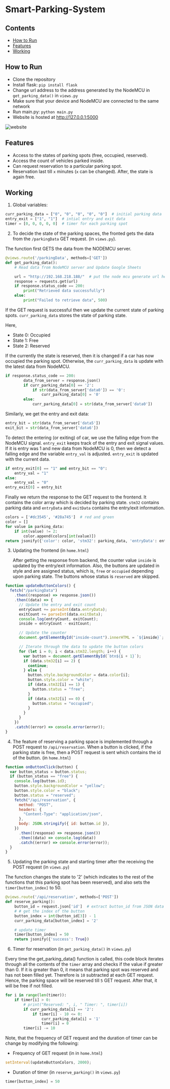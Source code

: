 # Smart-Parking-System

## Contents
- [How to Run](#how-to-run)
- [Features](#features)
- [Working](#working)

## How to Run

- Clone the repository
- Install flask: `pip install flask`
- Change url address to the address generated by the NodeMCU in `get_parking_data()` in `views.py`
- Make sure that your device and NodeMCU are connected to the same network
- Run main.py: `python main.py `
- Website is hosted at http://127.0.0.1:5000

![website](https://github.com/pps-19012/Smart-Parking-System/blob/main/layout.png)

## Features

- Access to the states of parking spots (free, occupied, reserved).
- Access the count of vehicles parked inside.
- Can request reservation to a particular parking spot.
- Reservation last till `x` minutes (`x` can be changed). After, the state is again free.

## Working

1. Global variables:

```python
curr_parking_data = ["0", "0", "0", "0", "0"]  # initial parking data
entry_exit = ["1", "1"]  # intial entry and exit data
timer = [0, 0, 0, 0, 0]  # timer for each parking spot
```

2. To decide the state of the parking spaces, the fronted gets the data from the `/parkingData` GET request. (in `views.py`).

The function first GETS the data from the NODEMCU server.

```python
@views.route('/parkingData', methods=['GET'])
def get_parking_data():
    # Read data from NodeMCU server and Update Google Sheets

    url = "http://192.168.218.188/"  # put the node mcu generate url here.
    response = requests.get(url)
    if response.status_code == 200:
        print("Retrieved data successfully")
    else:
        print("Failed to retrieve data", 500)
```

If the GET request is successful then we update the current state of parking spots. `curr_parking_data` stores the state of parking state.

Here,

- State 0: Occupied
- State 1: Free
- State 2: Reserved

If the currently the state is reserved, then it is changed if a car has now occupied the parking spot. Otherwise, the `curr_parking_data` is update with the latest data from NodeMCU.

```python
if response.status_code == 200:
        data_from_server = response.json()
        if curr_parking_data[0] == '2':
            if str(data_from_server['data0']) == '0':
                curr_parking_data[0] = '0'
        else:
            curr_parking_data[0] = str(data_from_server['data0'])
```

Similarly, we get the entry and exit data:

```python
entry_bit = str(data_from_server['data5'])
exit_bit = str(data_from_server['data6'])
```

To detect the entering (or exiting) of car, we use the falling edge from the NodeMCU signal. `entry_exit` keeps track of the entry and exit signal values. If it is entry was 1 and new data from NodeMCU is 0, then we detect a falling edge and the variable `entry_val` is adjusted. `entry_exit` is updated with the current data.

```python
if entry_exit[0] == "1" and entry_bit == "0":
    entry_val = "1"
else:
    entry_val = "0"
entry_exit[0] = entry_bit
```

Finally we return the response to the GET request to the frontend. It contains the color array which is decided by parking state. `stm32` contains parking data and `entryData` and `exitData` contains the entry/exit information.

```python
colors = ['#dc3545', '#28a745']  # red and green
color = []
for value in parking_data:
    if int(value) != 2:
        color.append(colors[int(value)])
return jsonify({'color': color, 'stm32': parking_data, 'entryData': entry_val, 'exitData': exit_val})
```

3. Updating the frontend (in `home.html`)

   After getting the response from backend, the counter value `inside` is updated by the entry/exit information. Also, the buttons are updated in style and are assigned status, which is, `free` or `occupied` depending upon parking state. The buttons whose status is `reserved` are skipped.

```javascript
function updateButtonColors() {
  fetch("/parkingData")
    .then((response) => response.json())
    .then((data) => {
      // Update the entry and exit count
      entryCount += parseInt(data.entryData);
      exitCount += parseInt(data.exitData);
      console.log(entryCount, exitCount);
      inside = entryCount - exitCount;

      // Update the counter
      document.getElementById("inside-count").innerHTML = `${inside}`;

      // Iterate through the data to update the button colors
      for (let i = 0; i < data.stm32.length; i++) {
        var button = document.getElementById(`btn${i + 1}`);
        if (data.stm32[i] == 2) {
          continue;
        } else {
          button.style.backgroundColor = data.color[i];
          button.style.color = "white";
          if (data.stm32[i] == 1) {
            button.status = "free";
          }
          if (data.stm32[i] == 0) {
            button.status = "occupied";
          }
        }
      }
    })
    .catch((error) => console.error(error));
}
```

4. The feature of reserving a parking space is implemented through a POST request to `/api/reservation`. When a button is clicked, if the parking state is free, then a POST request is sent which contains the id of the button. (in `home.html`)

```javascript
function onButtonClick(button) {
  var button_status = button.status;
  if (button_status == "free") {
    console.log(button.id);
    button.style.backgroundColor = "yellow";
    button.style.color = "black";
    button.status = "reserved";
    fetch("/api/reservation", {
      method: "POST",
      headers: {
        "Content-Type": "application/json",
      },
      body: JSON.stringify({ id: button.id }),
    })
      .then((response) => response.json())
      .then((data) => console.log(data))
      .catch((error) => console.error(error));
  }
}
```

5. Updating the parking state and starting timer after the receiving the POST request (in `views.py`)

The function changes the state to '2' (which indicates to the rest of the functions that this parking spot has been reserved), and also sets the `timer[button_index]` to 50.

```python
@views.route('/api/reservation', methods=['POST'])
def reserve_parking():
    button_id = request.json['id']  # extract button_id from JSON data
    # # get the index of the button
    button_index = int(button_id[3]) - 1
    curr_parking_data[button_index] = '2'

    # update timer
    timer[button_index] = 50
    return jsonify({'success': True})
```

6. Timer for reservation (in `get_parking_data()` in `views.py`)

Every time the get_parking_data() function is called, this code block iterates through all the contents of the `timer` array and checks if the value if greater than 0. If it is greater than 0, it means that parking spot was reserved and has not been filled yet. Therefore is `10` subtracted at each GET request. Hence, the parking space will be reserved till `5` GET request. After that, it will be free if not filled.

```python
for i in range(len(timer)):
    if timer[i] > 0:
        # print("Reserved: ", i, " Timer: ", timer[i])
        if curr_parking_data[i] == '2':
            if timer[i] - 10 <= 0:
                curr_parking_data[i] = '1'
                timer[i] = 0
        timer[i] -= 10
```

Note, that the frequency of GET request and the duration of timer can be change by modifying the following:

- Frequency of GET request (in <script></script> in `home.html`)

```javascript
setInterval(updateButtonColors, 2000);
```

- Duration of timer (in `reserve_parking()` in `views.py`)

```python
timer[button_index] = 50
```
